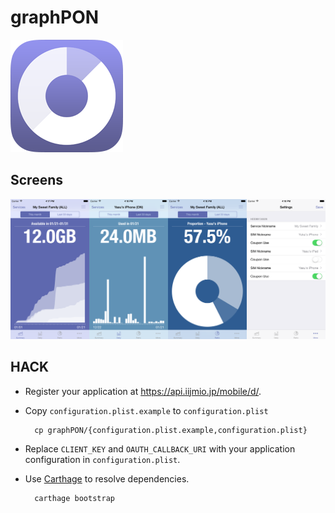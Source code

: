 # graphPON

![](https://raw.githubusercontent.com/yasuoza/graphPON/master/images/graphPON%20iOS/App%20Icon%20%5BRounded%5D/Icon-60@3x.png)

## Screens

![](https://raw.githubusercontent.com/yasuoza/graphPON/master/images/screenshot.png)

## HACK

- Register your application at https://api.iijmio.jp/mobile/d/.
- Copy `configuration.plist.example` to `configuration.plist`

        cp graphPON/{configuration.plist.example,configuration.plist}

- Replace `CLIENT_KEY` and `OAUTH_CALLBACK_URI` with your application configuration in `configuration.plist`.
- Use [Carthage](https://github.com/Carthage/Carthage) to resolve dependencies.

        carthage bootstrap
